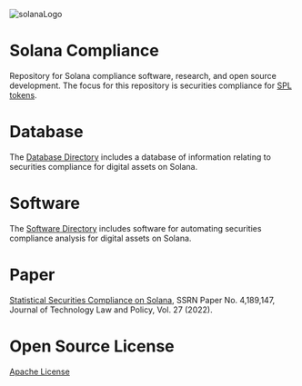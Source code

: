 ![solanaLogo](https://user-images.githubusercontent.com/87402354/171984176-188da662-b4e9-409a-80d0-77945a6f177d.png)

# Solana Compliance
Repository for Solana compliance software, research, and open source development. The focus for this repository is securities compliance for [SPL tokens](https://spl.solana.com/token).

# Database
The [Database Directory](https://github.com/ChoiceCoin/Solana-Compliance/tree/main/Database) includes a database of information relating to securities compliance for digital assets on Solana.

# Software
The [Software Directory](https://github.com/ChoiceCoin/Solana-Compliance/tree/main/Software) includes software for automating securities compliance analysis for digital assets on Solana.

# Paper
[Statistical Securities Compliance on Solana](https://papers.ssrn.com/sol3/papers.cfm?abstract_id=4189147), SSRN Paper No. 4,189,147, Journal of Technology Law and Policy, Vol. 27 (2022).

# Open Source License
[Apache License](https://github.com/ChoiceCoin/Solana-Compliance/blob/main/LICENSE)
